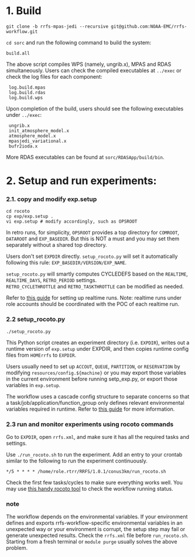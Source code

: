 # 1. Build
`git clone -b rrfs-mpas-jedi --recursive git@github.com:NOAA-EMC/rrfs-workflow.git`

`cd sorc` and run the following command to build the system:
```
build.all
```

The above script compiles WPS (namely, ungrib.x), MPAS and RDAS simultaneously. Users can check the compiled executables at `../exec` or check the log files for each component:
```
 log.build.mpas
 log.build.rdas
 log.build.wps
```

Upon completion of the build, users should see the following executables under `../exec`:
```
 ungrib.x
 init_atmosphere_model.x
 atmosphere_model.x
 mpasjedi_variational.x
 bufr2ioda.x
```

More RDAS executables can be found at `sorc/RDASApp/build/bin`.


# 2. Setup and run experiments:
### 2.1. copy and modify exp.setup
```
cd rocoto
cp exp/exp.setup .
vi exp.setup # modify accordingly, such as OPSROOT
```
In retro runs, for simplicity, `OPSROOT` provides a top directory for `COMROOT`, `DATAROOT` and `EXP_BASEDIR`. But this is NOT a must and you may set them separately without a shared top directory.
    
Users don't set `EXPDIR` directly. `setup_rocoto.py` will set it automatically following this rule: `EXP_BASEDIR/VERSION/EXP_NAME`.     
   
`setup_rocoto.py` will smartly computes CYCLEDEFS based on the `REALTIME`, `REALTIME_DAYS`, `RETRO_PERIOD` settings.  
`RETRO_CYCLETHROTTLE` and `RETRO_TASKTHROTTLE` can be modified as needed.

Refer to [this guide](https://github.com/NOAA-EMC/rrfs-workflow/wiki/deploy-a-realtime-run-in-Jet) for setting up realtime runs. Note: realtime runs under role accounts should be coordinated with the POC of each realtime run.

### 2.2 setup_rocoto.py
```
./setup_rocoto.py
```   
    
This Python script creates an experiment directory (i.e. `EXPDIR`), writes out a runtime version of `exp.setup` under EXPDIR, and  then copies runtime config files from `HOMErrfs` to `EXPDIR`.
       
Users usually need to set up `ACCOUT`, `QUEUE`, `PARTITION`, or `RESERVATION` by modifying `resources/config.${machine}` or you may export those variables in the current environment before running setp_exp.py, or export those variables in `exp.setup`.  
    
The workflow uses a cascade config structure to separate concerns so that a task/job/application/function_group only defines relevant environmental variables required in runtime. Refer to [this guide](https://github.com/NOAA-EMC/rrfs-workflow/wiki/The-cascade-config-structure) for more information.

### 2.3 run and monitor experiments using rocoto commands

Go to `EXPDIR`, open `rrfs.xml`, and make sure it has all the required tasks and settings.
    
Use `./run_rocoto.sh` to run the experiment. Add an entry to your crontab similar to the following to run the experiment continuously.
```
*/5 * * * * /home/role.rtrr/RRFS/1.0.1/conus3km/run_rocoto.sh
```
Check the first few tasks/cycles to make sure everything works well. You may use [this handy rocoto tool](https://github.com/rrfsx/qrocoto/wiki/qrocoto) to check the workflow running status.

### note
The workflow depends on the environmental variables. If your environment defines and exports rrfs-workflow-specific environmental variables in an unexpected way or your environment is corrupt, the setup step may fail or generate unexpected results. Check the `rrfs.xml` file before `run_rocoto.sh`. Starting from a fresh terminal or `module purge` usually solves the above problem.


